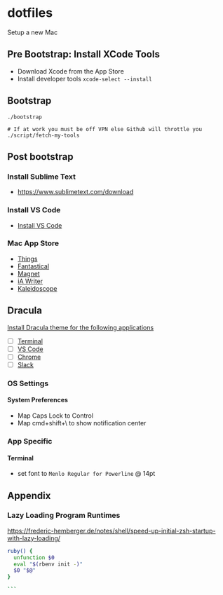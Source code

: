 # dotfiles
Setup a new Mac

## Pre Bootstrap: Install XCode Tools
* Download Xcode from the App Store
* Install developer tools `xcode-select --install`

## Bootstrap
```
./bootstrap

# If at work you must be off VPN else Github will throttle you
./script/fetch-my-tools
```

## Post bootstrap
### Install Sublime Text
* https://www.sublimetext.com/download

### Install  VS Code
* [Install VS Code](https://code.visualstudio.com)
### Mac App Store
* [Things](https://apps.apple.com/us/app/things-3/id904280696?mt=12)
* [Fantastical](https://apps.apple.com/us/app/fantastical-calendar-tasks/id975937182?mt=12)
* [Magnet](https://apps.apple.com/us/app/magnet/id441258766?mt=12)
* [iA Writer](https://apps.apple.com/us/app/ia-writer/id775737590?mt=12)
* [Kaleidoscope](https://apps.apple.com/us/app/kaleidoscope/id587512244?mt=12)

## Dracula
[Install Dracula theme for the following applications](https://draculatheme.com/)

- [ ] [Terminal](https://draculatheme.com/terminal)
- [ ] [VS Code](https://draculatheme.com/visual-studio-code)
- [ ] [Chrome](https://draculatheme.com/chrome)
- [ ] [Slack](https://draculatheme.com/slack)

### OS Settings
#### System Preferences
* Map Caps Lock to Control
* Map cmd+shift+\ to show notification center


### App Specific
#### Terminal
* set font to `Menlo Regular for Powerline` @ 14pt

## Appendix
### Lazy Loading Program Runtimes
https://frederic-hemberger.de/notes/shell/speed-up-initial-zsh-startup-with-lazy-loading/

````zsh
ruby() {
  unfunction $0
  eval "$(rbenv init -)"
  $0 "$@"
}

```
